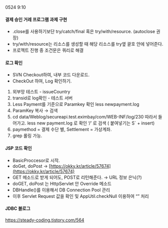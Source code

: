  0524 9:10

#### 결제 승인 거레 프로그램 과제 구현

- .close를 사용하기보단 try/catch/final 혹은 try/with/resource. (autoclose 권장)
- try/with/resource는 리소스를 생성할 때 해당 리소스를 try옆 괄호 안에 넣어준다.
- 프로젝트 진행 중 조건문은 쿼리로 해결



#### 로그 확인

- SVN Checkout하여, 내부 코드 다운로드.
- CheckOut 하여, Log 확인하기.

1. 외부망 테스트 - issueCountry
2. transid로 log확인 - 테스트 서버
3. Less Payment를 기준으로 Paramkey 확인 less newpayment.log
4. ParamKey 복사 → 검색
5. cd data/Weblog/secureapi.test.eximbay/com/WEB-INF/log/230 따라서 들어가고. less new payment.log 로 확인 ‘/’ 로 검색 ( 붙여넣기는 S` + insert)
6. paymethod = 결제 수단 별, Settlement = 가상계좌.
7. grep 롤링 가능.


#### JSP 코드 확인

- BasicProccesor로 시작.
- doGet, doPost → [https://okky.kr/article/57674](https://okky.kr/article/57674)
- GET 메소드로 받게 되어도, POST로 리턴해준다. → URL 정보 은닉(?)
- doGET, doPost 는 HttpServlet 안 Override 메소드
- DBHandle()를 이용해서 DB Connection Pool 관리
- 이후 Servlet Request 값을 확인 및 AppUtil.checkNull 이용하여 “” 처리



#### JDBC 블로그
https://steady-coding.tistory.com/564
